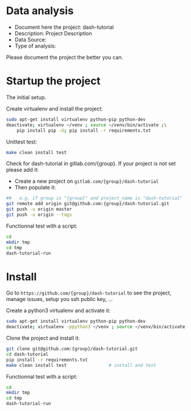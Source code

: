# Data analysis
- Document here the project: dash-tutorial
- Description: Project Description
- Data Source:
- Type of analysis:

Please document the project the better you can.

# Startup the project

The initial setup.

Create virtualenv and install the project:
```bash
sudo apt-get install virtualenv python-pip python-dev
deactivate; virtualenv ~/venv ; source ~/venv/bin/activate ;\
    pip install pip -U; pip install -r requirements.txt
```

Unittest test:
```bash
make clean install test
```

Check for dash-tutorial in gitlab.com/{group}.
If your project is not set please add it:

- Create a new project on `gitlab.com/{group}/dash-tutorial`
- Then populate it:

```bash
##   e.g. if group is "{group}" and project_name is "dash-tutorial"
git remote add origin git@github.com:{group}/dash-tutorial.git
git push -u origin master
git push -u origin --tags
```

Functionnal test with a script:

```bash
cd
mkdir tmp
cd tmp
dash-tutorial-run
```

# Install

Go to `https://github.com/{group}/dash-tutorial` to see the project, manage issues,
setup you ssh public key, ...

Create a python3 virtualenv and activate it:

```bash
sudo apt-get install virtualenv python-pip python-dev
deactivate; virtualenv -ppython3 ~/venv ; source ~/venv/bin/activate
```

Clone the project and install it:

```bash
git clone git@github.com:{group}/dash-tutorial.git
cd dash-tutorial
pip install -r requirements.txt
make clean install test                # install and test
```
Functionnal test with a script:

```bash
cd
mkdir tmp
cd tmp
dash-tutorial-run
```

